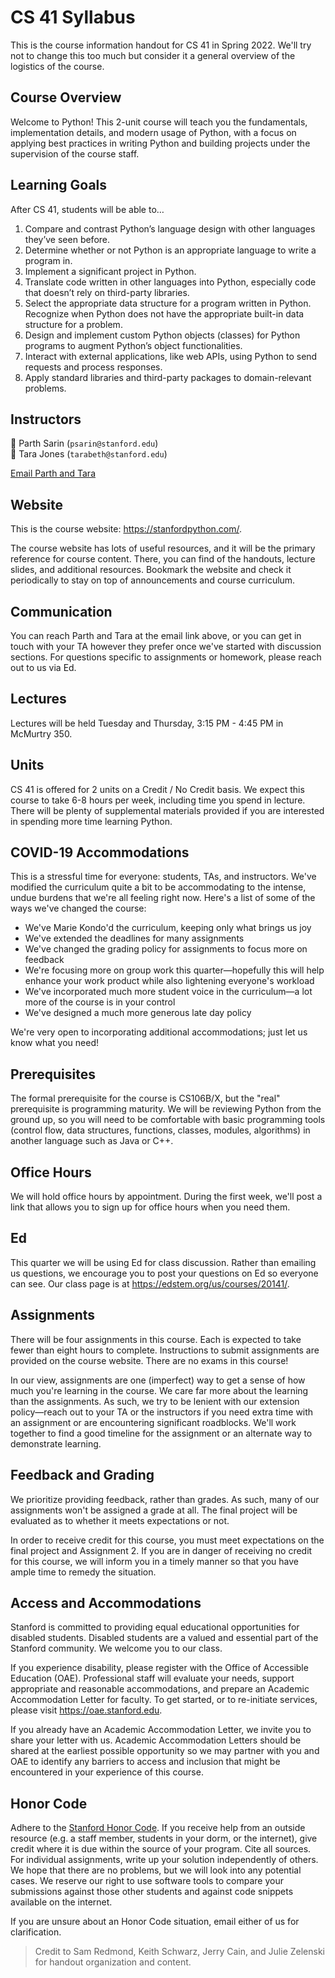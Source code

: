 # CS 41 Syllabus

This is the course information handout for CS 41 in Spring 2022. We'll try not to change this too much but consider it a general overview of the logistics of the course.

## Course Overview

Welcome to Python! This 2-unit course will teach you the fundamentals, implementation details, and modern usage of Python, with a focus on applying best practices in writing Python and building projects under the supervision of the course staff.

## Learning Goals

After CS 41, students will be able to…

1. Compare and contrast Python’s language design with other languages they’ve seen before.
2. Determine whether or not Python is an appropriate language to write a program in.
3. Implement a significant project in Python.
4. Translate code written in other languages into Python, especially code that doesn’t rely on third-party libraries.
5. Select the appropriate data structure for a program written in Python. Recognize when Python does not have the appropriate built-in data structure for a problem.
6. Design and implement custom Python objects (classes) for Python programs to augment Python’s object functionalities.
7. Interact with external applications, like web APIs, using Python to send requests and process responses.
8. Apply standard libraries and third-party packages to domain-relevant problems.

## Instructors
🦄 Parth Sarin (`psarin@stanford.edu`)  
🐎 Tara Jones (`tarabeth@stanford.edu`)

[Email Parth and Tara](mailto:psarin@stanford.edu,tarabeth@stanford.edu)

## Website
This is the course website: <https://stanfordpython.com/>.

The course website has lots of useful resources, and it will be the primary reference for course content. There, you can find of the handouts, lecture slides, and additional resources. Bookmark the website and check it periodically to stay on top of announcements and course curriculum.

## Communication
You can reach Parth and Tara at the email link above, or you can get in touch with your TA however they prefer once we've started with discussion sections. For questions specific to assignments or homework, please reach out to us via Ed.

## Lectures
Lectures will be held Tuesday and Thursday, 3:15 PM - 4:45 PM in McMurtry 350.

## Units
CS 41 is offered for 2 units on a Credit / No Credit basis. We expect this course to take 6-8 hours per week, including time you spend in lecture. There will be plenty of supplemental materials provided if you are interested in spending more time learning Python.

## COVID-19 Accommodations
This is a stressful time for everyone: students, TAs, and instructors. We've modified the curriculum quite a bit to be accommodating to the intense, undue burdens that we're all feeling right now. Here's a list of some of the ways we've changed the course:
* We've Marie Kondo'd the curriculum, keeping only what brings us joy
* We've extended the deadlines for many assignments
* We've changed the grading policy for assignments to focus more on feedback
* We're focusing more on group work this quarter—hopefully this will help enhance your work product while also lightening everyone's workload
* We've incorporated much more student voice in the curriculum—a lot more of the course is in your control
* We've designed a much more generous late day policy

We're very open to incorporating additional accommodations; just let us know what you need!

## Prerequisites
The formal prerequisite for the course is CS106B/X, but the "real" prerequisite is programming maturity. We will be reviewing Python from the ground up, so you will need to be comfortable with basic programming tools (control flow, data structures, functions, classes, modules, algorithms) in another language such as Java or C++.

## Office Hours
We will hold office hours by appointment. During the first week, we'll post a link that allows you to sign up for office hours when you need them.

## Ed
This quarter we will be using Ed for class discussion. Rather than emailing us questions, we encourage you to post your questions on Ed so everyone can see. Our class page is at <https://edstem.org/us/courses/20141/>.

## Assignments
There will be four assignments in this course. Each is expected to take fewer than eight hours to complete. Instructions to submit assignments are provided on the course website. There are no exams in this course!

In our view, assignments are one (imperfect) way to get a sense of how much you're learning in the course. We care far more about the learning than the assignments. As such, we try to be lenient with our extension policy—reach out to your TA or the instructors if you need extra time with an assignment or are encountering significant roadblocks. We'll work together to find a good timeline for the assignment or an alternate way to demonstrate learning.

## Feedback and Grading
We prioritize providing feedback, rather than grades. As such, many of our assignments won't be assigned a grade at all. The final project will be evaluated as to whether it meets expectations or not.

In order to receive credit for this course, you must meet expectations on the final project and Assignment 2. If you are in danger of receiving no credit for this course, we will inform you in a timely manner so that you have ample time to remedy the situation.

## Access and Accommodations
Stanford is committed to providing equal educational opportunities for disabled students. Disabled students are a valued and essential part of the Stanford community. We welcome you to our class.

If you experience disability, please register with the Office of Accessible Education (OAE). Professional staff will evaluate your needs, support appropriate and reasonable accommodations, and prepare an Academic Accommodation Letter for faculty. To get started, or to re-initiate services, please visit <https://oae.stanford.edu>.

If you already have an Academic Accommodation Letter, we invite you to share your letter with us. Academic Accommodation Letters should be shared at the earliest possible opportunity so we may partner with you and OAE to identify any barriers to access and inclusion that might be encountered in your experience of this course.

## Honor Code
Adhere to the [Stanford Honor Code](https://cs.stanford.edu/degrees/ug/HonorCode.shtml). If you receive help from an outside resource (e.g. a staff member, students in your dorm, or the internet), give credit where it is due within the source of your program. Cite all sources. For individual assignments, write up your solution independently of others. We hope that there are no problems, but we will look into any potential cases. We reserve our right to use software tools to compare your submissions against those other students and against code snippets available on the internet.

If you are unsure about an Honor Code situation, email either of us for clarification.

> Credit to Sam Redmond, Keith Schwarz, Jerry Cain, and Julie Zelenski for handout organization and content.
